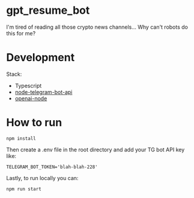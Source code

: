 # gpt_resume_bot

I'm tired of reading all those crypto news channels... Why can't robots do this for me? 

# Development

Stack: 

- Typescript
- [node-telegram-bot-api](https://github.com/yagop/node-telegram-bot-api)
- [openai-node](https://github.com/openai/openai-node)

# How to run

`npm install`

Then create a .env file in the root directory and add your TG bot API key like:

`TELEGRAM_BOT_TOKEN='blah-blah-228'`

Lastly, to run locally you can:

`npm run start`